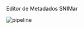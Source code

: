 Editor de Metadados SNIMar

![pipeline](https://gitlab.com/likeno/snimar/qgis_editor/badges/master/pipeline.svg?style=flat-square)
